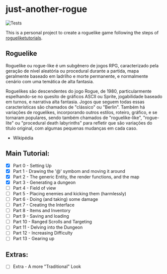 # just-another-rogue

![Tests](https://github.com/okada-t-rafael/just-another-rogue/actions/workflows/tests.yml/badge.svg)

This is a personal project to create a roguelike game following the steps of [rogueliketutorials](<https://rogueliketutorials.com/tutorials/tcod/v2/>).

## Roguelike

Roguelike ou rogue-like é um subgênero de jogos RPG, caracterizado pela geração de nível aleatória ou procedural durante a partida, mapa geralmente baseado em ladrilho e morte permanente, e normalmente cenário com uma temática de alta fantasia.

Roguelikes são descendentes do jogo Rogue, de 1980, particularmente espelhando-se no quesito de gráficos ASCII ou Sprite, jogabilidade baseado em turnos, e narrativa alta fantasia. Jogos que seguem todas essas características são chamados de "clássico" ou "Berlin". Também há variações de roguelikes, incorporando outros estilos, roteiro, gráfico, e se tornaram populares, sendo também chamados de "roguelike-like", "rogue-lite" ou "procedural death labyrinths" para refletir que são variações do título original, com algumas pequenas mudanças em cada caso.

- Wikipédia

## Main Tutorial:

- [x] Part 0 - Setting Up
- [x] Part 1 - Drawing the '@' symbom and moving it around
- [x] Part 2 - The generic Entity, the render functions, and the map
- [x] Part 3 - Generating a dungeon
- [ ] Part 4 - Field of view
- [ ] Part 5 - Placing enemies and kicking them (harmlessly)
- [ ] Part 6 - Doing (and taking) some damage
- [ ] Part 7 - Creating the Interface
- [ ] Part 8 - Items and Inventory
- [ ] Part 9 - Saving and loading
- [ ] Part 10 - Ranged Scrolls and Targeting
- [ ] Part 11 - Delving into the Dungeon
- [ ] Part 12 - Increasing Difficulty
- [ ] Part 13 - Gearing up

## Extras:
- [ ] Extra - A more "Traditional" Look
